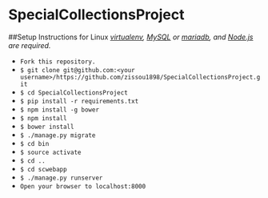 # SpecialCollectionsProject
##Setup Instructions for Linux
*[virtualenv](http://virtualenv.readthedocs.org/en/latest/), [MySQL](http://www.mysql.com/) or [mariadb](https://mariadb.org/), and
[Node.js](http://nodejs.org/) are required.*
* `Fork this repository.`
* `$ git clone git@github.com:<your username>/https://github.com/zissou1898/SpecialCollectionsProject.git`
* `$ cd SpecialCollectionsProject`
* `$ pip install -r requirements.txt`
* `$ npm install -g bower`
* `$ npm install`
* `$ bower install`
* `$ ./manage.py migrate`
* `$ cd bin`
* `$ source activate`
* `$ cd ..`
* `$ cd scwebapp`
* `$ ./manage.py runserver`
* `Open your browser to localhost:8000`
